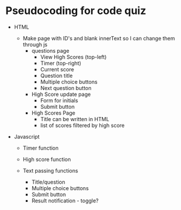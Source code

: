 # Pseudocoding for code quiz

* HTML
    * Make page with ID's and blank innerText so I can change them through js
        * questions page
            * View High Scores (top-left)
            * Timer (top-right)
            * Current score
            * Question title
            * Multiple choice buttons
            * Next question button
        * High Score update page
            * Form for initials
            * Submit button
        * High Scores Page
            * Title can be written in HTML
            * list of scores filtered by high score
        

* Javascript
    * Timer function
        
    * High score function

    * Text passing functions
        * Title/question
        * Multiple choice buttons
        * Submit button
        * Result notification - toggle?